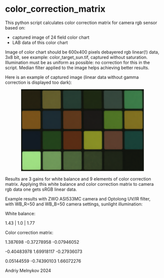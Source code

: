 # color_correction_matrix
This python script calculates color correction matrix for camera rgb sensor based on:
 - captured image of 24 field color chart
 - LAB data of this color chart

Image of color chart should be 600x400 pixels debayered rgb linear(!) data, 3x8 bit, see example: color_target_sun.tif, captured without saturation.
Illumination must be as uniform as possible: no correction for this in the script.
Median filter applied to the image helps achieving better results.

Here is an example of captured image (linear data without gamma correction is displayed too dark):

<p align="center">
<img src="https://github.com/andriymelnykov/color_correction_matrix/blob/main/images/color_target_sun.png" width="400"/>
</p>

Results are 3 gains for white balance and 9 elements of color correction matrix.
Applying this white balance and color correction matrix to camera rgb data one gets sRGB linear data.

Example results with ZWO ASI533MC camera and Optolong UV/IR filter, with WB_R=50 and WB_B=50 camera settings, sunlight illumination:

White balance:

1.43	|	1.0	|	1.77

Color correction matrix:

1.387698		-0.37278958		-0.07946052

-0.40483978		1.69918117		-0.27936073

0.05144559		-0.74390103		1.66072276
 
 
 
 Andriy Melnykov 2024
